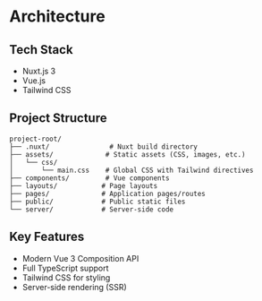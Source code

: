 # Architecture

## Tech Stack

- Nuxt.js 3
- Vue.js
- Tailwind CSS

## Project Structure

```
project-root/
├── .nuxt/               # Nuxt build directory
├── assets/             # Static assets (CSS, images, etc.)
│   └── css/
│       └── main.css    # Global CSS with Tailwind directives
├── components/         # Vue components
├── layouts/           # Page layouts
├── pages/             # Application pages/routes
├── public/            # Public static files
└── server/            # Server-side code
```

## Key Features

- Modern Vue 3 Composition API
- Full TypeScript support
- Tailwind CSS for styling
- Server-side rendering (SSR)
